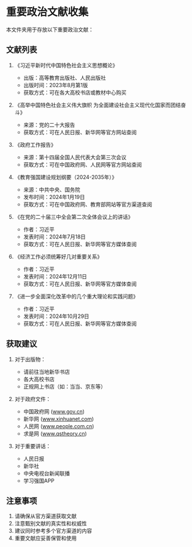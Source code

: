 # 重要政治文献收集

本文件夹用于存放以下重要政治文献：

## 文献列表

1. 《习近平新时代中国特色社会主义思想概论》
   - 出版：高等教育出版社、人民出版社
   - 出版时间：2023年8月第1版
   - 获取方式：可在各大高校书店或教材中心购买

2. 《高举中国特色社会主义伟大旗帜 为全面建设社会主义现代化国家而团结奋斗》
   - 来源：党的二十大报告
   - 获取方式：可在人民日报、新华网等官方网站查阅

3. 《政府工作报告》
   - 来源：第十四届全国人民代表大会第三次会议
   - 获取方式：可在中国政府网、人民网等官方网站查阅

4. 《教育强国建设规划纲要（2024-2035年）》
   - 来源：中共中央、国务院
   - 发布时间：2024年1月19日
   - 获取方式：可在中国政府网、教育部网站等官方渠道查阅

5. 《在党的二十届三中全会第二次全体会议上的讲话》
   - 作者：习近平
   - 发表时间：2024年7月18日
   - 获取方式：可在人民日报、新华网等官方媒体查阅

6. 《经济工作必须统筹好几对重要关系》
   - 作者：习近平
   - 发表时间：2024年12月11日
   - 获取方式：可在人民日报、新华网等官方媒体查阅

7. 《进一步全面深化改革中的几个重大理论和实践问题》
   - 作者：习近平
   - 发表时间：2024年10月29日
   - 获取方式：可在人民日报、新华网等官方媒体查阅

## 获取建议

1. 对于出版物：
   - 请前往当地新华书店
   - 各大高校书店
   - 正规网上书店（如：当当、京东等）

2. 对于政府文件：
   - 中国政府网 (www.gov.cn)
   - 新华网 (www.xinhuanet.com)
   - 人民网 (www.people.com.cn)
   - 求是网 (www.qstheory.cn)

3. 对于重要讲话：
   - 人民日报
   - 新华社
   - 中央电视台新闻联播
   - 学习强国APP

## 注意事项

1. 请确保从官方渠道获取文献
2. 注意甄别文献的真实性和权威性
3. 建议同时参考多个官方渠道的内容
4. 重要文献应妥善保管和使用 